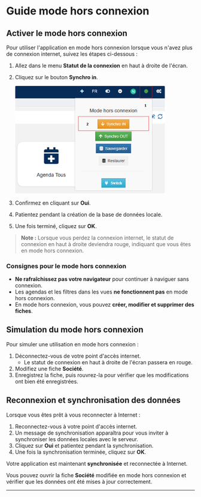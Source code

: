 # Guide mode hors connexion

## Activer le mode hors connexion

Pour utiliser l'application en mode hors connexion lorsque vous n'avez plus de connexion internet, suivez les étapes ci-dessous :

1. Allez dans le menu **Statut de la connexion** en haut à droite de l'écran.
2. Cliquez sur le bouton **Synchro in**.

   <img src="./images/1.png" width="400" alt="Hearder Top" style="border-radius: 4px;"/>

3. Confirmez en cliquant sur **Oui**.
4. Patientez pendant la création de la base de données locale.
5. Une fois terminé, cliquez sur **OK**.

> **Note :** Lorsque vous perdez la connexion internet, le statut de connexion en haut à droite deviendra rouge, indiquant que vous êtes en mode hors connexion.

### Consignes pour le mode hors connexion
- **Ne rafraîchissez pas votre navigateur** pour continuer à naviguer sans connexion.
- Les agendas et les filtres dans les vues **ne fonctionnent pas** en mode hors connexion.
- En mode hors connexion, vous pouvez **créer, modifier et supprimer des fiches**.

## Simulation du mode hors connexion

Pour simuler une utilisation en mode hors connexion :

1. Déconnectez-vous de votre point d'accès internet.
   - Le statut de connexion en haut à droite de l'écran passera en rouge.
2. Modifiez une fiche **Société**.
3. Enregistrez la fiche, puis rouvrez-la pour vérifier que les modifications ont bien été enregistrées.

## Reconnexion et synchronisation des données

Lorsque vous êtes prêt à vous reconnecter à Internet :

1. Reconnectez-vous à votre point d'accès internet.
2. Un message de synchronisation apparaîtra pour vous inviter à synchroniser les données locales avec le serveur.
3. Cliquez sur **Oui** et patientez pendant la synchronisation.
4. Une fois la synchronisation terminée, cliquez sur **OK**.

Votre application est maintenant **synchronisée** et reconnectée à Internet.

Vous pouvez ouvrir la fiche **Société** modifiée en mode hors connexion et vérifier que les données ont été mises à jour correctement.

---

